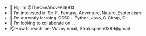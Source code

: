 - 👋 Hi, I’m @TheOneAboveAll9913
- 👀 I’m interested in: Sc-Fi, Fantasy, Adventure, Nature, Esotericism
- 🌱 I’m currently learning: CS50+, Python, Java, C-Sharp, C+
- 💞️ I’m looking to collaborate on ...
- 📫 How to reach me: Via my email, Stratosphere1399@gmail

<!---
Hey there, I'm OneAbove or Oni, I'm newer to programming, but have always loved computers and eanything electronic. Currently, I'm taking Harvards CS50 class, and trying to learn
everything Ican about any programming language possible
--->
